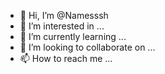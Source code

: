 - 👋 Hi, I’m @Namesssh
- 👀 I’m interested in ...
- 🌱 I’m currently learning ...
- 💞️ I’m looking to collaborate on ...
- 📫 How to reach me ...

<!---
Namesssh/Namesssh is a ✨ special ✨ repository because its `README.md` (this file) appears on your GitHub profile.
You can click the Preview link to take a look at your changes.
--->
